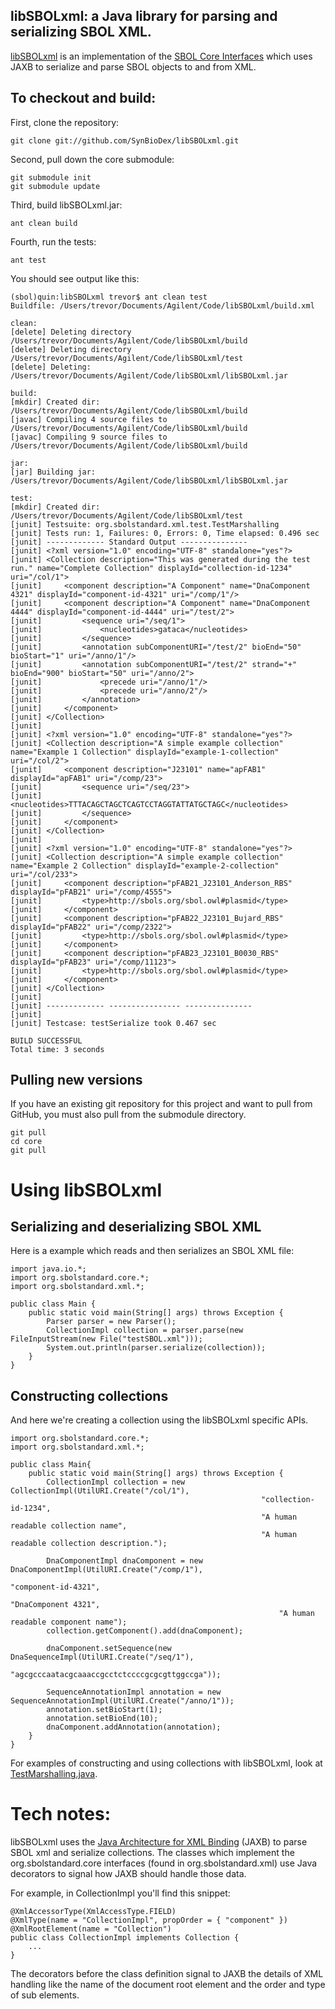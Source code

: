 ## libSBOLxml: a Java library for parsing and serializing SBOL XML.

[libSBOLxml](https://github.com/SynBioDex/libSBOLxml) is an implementation of the [SBOL Core Interfaces](https://github.com/SynBioDex/libSBOLcore) which uses JAXB to serialize and parse SBOL objects to and from XML.

## To checkout and build:

First, clone the repository:

    git clone git://github.com/SynBioDex/libSBOLxml.git

Second, pull down the core submodule:

    git submodule init
    git submodule update

Third, build libSBOLxml.jar:

    ant clean build

Fourth, run the tests:

    ant test

You should see output like this:

    (sbol)quin:libSBOLxml trevor$ ant clean test
    Buildfile: /Users/trevor/Documents/Agilent/Code/libSBOLxml/build.xml
    
    clean:
    [delete] Deleting directory /Users/trevor/Documents/Agilent/Code/libSBOLxml/build
    [delete] Deleting directory /Users/trevor/Documents/Agilent/Code/libSBOLxml/test
    [delete] Deleting: /Users/trevor/Documents/Agilent/Code/libSBOLxml/libSBOLxml.jar
    
    build:
    [mkdir] Created dir: /Users/trevor/Documents/Agilent/Code/libSBOLxml/build
    [javac] Compiling 4 source files to /Users/trevor/Documents/Agilent/Code/libSBOLxml/build
    [javac] Compiling 9 source files to /Users/trevor/Documents/Agilent/Code/libSBOLxml/build
    
    jar:
    [jar] Building jar: /Users/trevor/Documents/Agilent/Code/libSBOLxml/libSBOLxml.jar
    
    test:
    [mkdir] Created dir: /Users/trevor/Documents/Agilent/Code/libSBOLxml/test
    [junit] Testsuite: org.sbolstandard.xml.test.TestMarshalling
    [junit] Tests run: 1, Failures: 0, Errors: 0, Time elapsed: 0.496 sec
    [junit] ------------- Standard Output ---------------
    [junit] <?xml version="1.0" encoding="UTF-8" standalone="yes"?>
    [junit] <Collection description="This was generated during the test run." name="Complete Collection" displayId="collection-id-1234" uri="/col/1">
    [junit]     <component description="A Component" name="DnaComponent 4321" displayId="component-id-4321" uri="/comp/1"/>
    [junit]     <component description="A Component" name="DnaComponent 4444" displayId="component-id-4444" uri="/test/2">
    [junit]         <sequence uri="/seq/1">
    [junit]             <nucleotides>gataca</nucleotides>
    [junit]         </sequence>
    [junit]         <annotation subComponentURI="/test/2" bioEnd="50" bioStart="1" uri="/anno/1"/>
    [junit]         <annotation subComponentURI="/test/2" strand="+" bioEnd="900" bioStart="50" uri="/anno/2">
    [junit]             <precede uri="/anno/1"/>
    [junit]             <precede uri="/anno/2"/>
    [junit]         </annotation>
    [junit]     </component>
    [junit] </Collection>
    [junit] 
    [junit] <?xml version="1.0" encoding="UTF-8" standalone="yes"?>
    [junit] <Collection description="A simple example collection" name="Example 1 Collection" displayId="example-1-collection" uri="/col/2">
    [junit]     <component description="J23101" name="apFAB1" displayId="apFAB1" uri="/comp/23">
    [junit]         <sequence uri="/seq/23">
    [junit]             <nucleotides>TTTACAGCTAGCTCAGTCCTAGGTATTATGCTAGC</nucleotides>
    [junit]         </sequence>
    [junit]     </component>
    [junit] </Collection>
    [junit] 
    [junit] <?xml version="1.0" encoding="UTF-8" standalone="yes"?>
    [junit] <Collection description="A simple example collection" name="Example 2 Collection" displayId="example-2-collection" uri="/col/233">
    [junit]     <component description="pFAB21_J23101_Anderson_RBS" displayId="pFAB21" uri="/comp/4555">
    [junit]         <type>http://sbols.org/sbol.owl#plasmid</type>
    [junit]     </component>
    [junit]     <component description="pFAB22_J23101_Bujard_RBS" displayId="pFAB22" uri="/comp/2322">
    [junit]         <type>http://sbols.org/sbol.owl#plasmid</type>
    [junit]     </component>
    [junit]     <component description="pFAB23_J23101_B0030_RBS" displayId="pFAB23" uri="/comp/11123">
    [junit]         <type>http://sbols.org/sbol.owl#plasmid</type>
    [junit]     </component>
    [junit] </Collection>
    [junit] 
    [junit] ------------- ---------------- ---------------
    [junit] 
    [junit] Testcase: testSerialize took 0.467 sec
    
    BUILD SUCCESSFUL
    Total time: 3 seconds

## Pulling new versions

If you have an existing git repository for this project and want to pull from GitHub, you must also pull from the submodule directory.

    git pull
    cd core
    git pull

# Using libSBOLxml

## Serializing and deserializing SBOL XML

Here is a example which reads and then serializes an SBOL XML file:

	import java.io.*;
	import org.sbolstandard.core.*;
	import org.sbolstandard.xml.*;
	
	public class Main {
		public static void main(String[] args) throws Exception {
			Parser parser = new Parser();
			CollectionImpl collection = parser.parse(new FileInputStream(new File("testSBOL.xml")));
			System.out.println(parser.serialize(collection));
		}
	}

## Constructing collections

And here we're creating a collection using the libSBOLxml specific APIs.

	import org.sbolstandard.core.*;
	import org.sbolstandard.xml.*;
	
	public class Main{
		public static void main(String[] args) throws Exception {
			CollectionImpl collection = new CollectionImpl(UtilURI.Create("/col/1"), 
															"collection-id-1234", 
															"A human readable collection name", 
															"A human readable collection description.");
														
			DnaComponentImpl dnaComponent = new DnaComponentImpl(UtilURI.Create("/comp/1"),
																"component-id-4321", 
																"DnaComponent 4321", 
																"A human readable component name");
			collection.getComponent().add(dnaComponent);
			
			dnaComponent.setSequence(new DnaSequenceImpl(UtilURI.Create("/seq/1"),
			 											"agcgcccaatacgcaaaccgcctctccccgcgcgttggccga"));
		
			SequenceAnnotationImpl annotation = new SequenceAnnotationImpl(UtilURI.Create("/anno/1"));
			annotation.setBioStart(1);
			annotation.setBioEnd(10);
			dnaComponent.addAnnotation(annotation);
		}
	}

For examples of constructing and using collections with libSBOLxml, look at  [TestMarshalling.java](https://github.com/SynBioDex/libSBOLxml/blob/master/src/org/sbolstandard/xml/test/TestMarshalling.java).

# Tech notes:

libSBOLxml uses the [Java Architecture for XML Binding](http://www.oracle.com/technetwork/articles/javase/index-140168.html) (JAXB) to parse SBOL xml and serialize collections.  The classes which implement the org.sbolstandard.core interfaces (found in org.sbolstandard.xml) use Java decorators to signal how JAXB should handle those data.

For example, in CollectionImpl you'll find this snippet:

	@XmlAccessorType(XmlAccessType.FIELD)
	@XmlType(name = "CollectionImpl", propOrder = { "component" })
	@XmlRootElement(name = "Collection")
	public class CollectionImpl implements Collection {
		...
	}

The decorators before the class definition signal to JAXB the details of XML handling like the name of the document root element and the order and type of sub elements.
